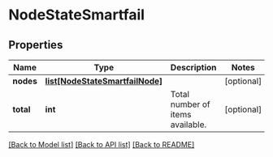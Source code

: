 # NodeStateSmartfail

## Properties
Name | Type | Description | Notes
------------ | ------------- | ------------- | -------------
**nodes** | [**list[NodeStateSmartfailNode]**](NodeStateSmartfailNode.md) |  | [optional] 
**total** | **int** | Total number of items available. | [optional] 

[[Back to Model list]](../README.md#documentation-for-models) [[Back to API list]](../README.md#documentation-for-api-endpoints) [[Back to README]](../README.md)



